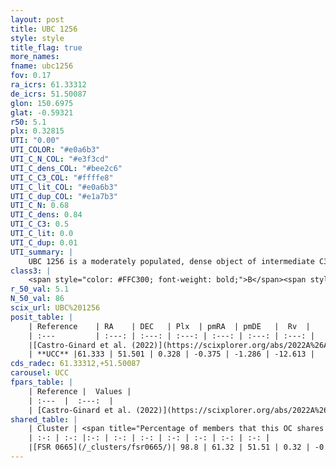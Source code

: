 ```yaml
---
layout: post
title: UBC 1256
style: style
title_flag: true
more_names: 
fname: ubc1256
fov: 0.17
ra_icrs: 61.33312
de_icrs: 51.50087
glon: 150.6975
glat: -0.59321
r50: 5.1
plx: 0.32815
UTI: "0.00"
UTI_COLOR: "#e0a6b3"
UTI_C_N_COL: "#e3f3cd"
UTI_C_dens_COL: "#bee2c6"
UTI_C_C3_COL: "#ffffe8"
UTI_C_lit_COL: "#e0a6b3"
UTI_C_dup_COL: "#e1a7b3"
UTI_C_N: 0.68
UTI_C_dens: 0.84
UTI_C_C3: 0.5
UTI_C_lit: 0.0
UTI_C_dup: 0.01
UTI_summary: |
    UBC 1256 is a moderately populated, dense object of intermediate C3 quality. It was recently reported in the literature.<br><br><span style="color: #99180f; font-weight: bold;">Warning: </span>This is very likely a duplicate object, which shares a large percentage of members with at least one previously reported entry.
class3: |
    <span style="color: #FFC300; font-weight: bold;">B</span><span style="color: #FFC300; font-weight: bold;">B</span>
r_50_val: 5.1
N_50_val: 86
scix_url: UBC%201256
posit_table: |
    | Reference    | RA    | DEC   | Plx  | pmRA  | pmDE   |  Rv  |
    | :---         | :---: | :---: | :---: | :---: | :---: | :---: |
    |[Castro-Ginard et al. (2022)](https://scixplorer.org/abs/2022A%26A...661A.118C) | 61.35 | 51.51 | 0.34 | -0.38 | -1.27 | -- |
    | **UCC** |61.333 | 51.501 | 0.328 | -0.375 | -1.286 | -12.613 | 
cds_radec: 61.33312,+51.50087
carousel: UCC
fpars_table: |
    | Reference |  Values |
    | :---  |  :---:  |
    | [Castro-Ginard et al. (2022)](https://scixplorer.org/abs/2022A%26A...661A.118C) | `AV=2.43, Dist=3409, logAge=7.246` |
shared_table: |
    | Cluster | <span title="Percentage of members that this OC shares with the ones listed">%</span>   | RA   | DEC   | Plx   | pmRA  | pmDE  | Rv | UTI |
    | :-: | :-: |:-: | :-: | :-: | :-: | :-: | :-: | :-: |
    |[FSR 0665](/_clusters/fsr0665/)| 98.8 | 61.32 | 51.51 | 0.32 | -0.39 | -1.26 | -8.2 |0.6 |
---
```

